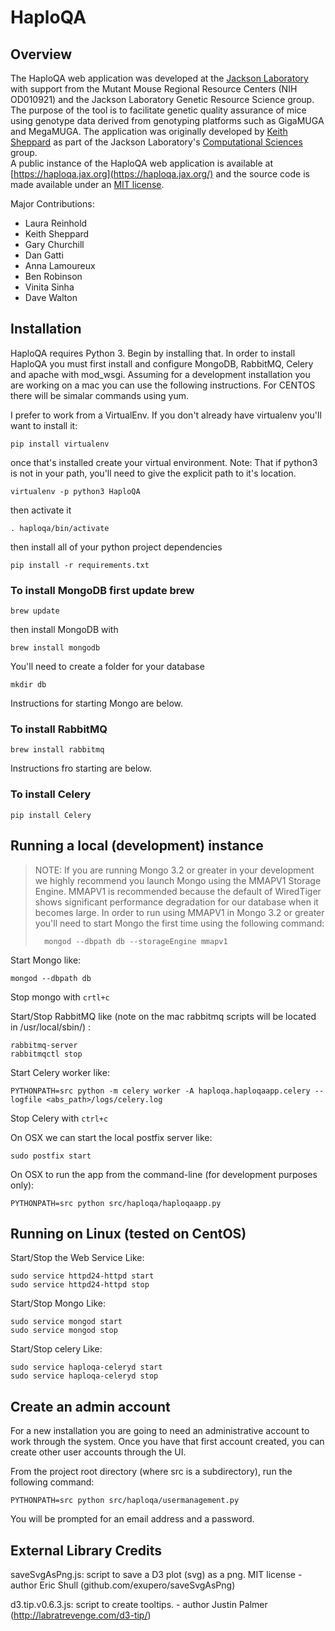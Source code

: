 # HaploQA

## Overview

The HaploQA web application was developed at the [Jackson Laboratory](http://www.jax.org) with support from the Mutant Mouse Regional Resource Centers (NIH OD010921) 
and the Jackson Laboratory Genetic Resource Science group.  The purpose of the tool is to facilitate genetic quality assurance of mice using genotype data derived from 
genotyping platforms such as GigaMUGA and MegaMUGA. The application was originally developed by [Keith Sheppard](https://github.com/keithshep) 
as part of the Jackson Laboratory's [Computational Sciences](https://www.jax.org/research-and-faculty/tools/scientific-research-services/computational-sciences) group.  
A public instance of the HaploQA web application is available at [https://haploqa.jax.org](https://haploqa.jax.org/) and the source code is made 
available under an [MIT license](LICENSE.txt).

Major Contributions:
* Laura Reinhold
* Keith Sheppard
* Gary Churchill
* Dan Gatti
* Anna Lamoureux
* Ben Robinson
* Vinita Sinha
* Dave Walton

## Installation

HaploQA requires Python 3.  Begin by installing that. In order to install HaploQA you must first install and configure MongoDB, RabbitMQ, Celery and apache with mod_wsgi. Assuming for a development installation you are working on a mac you can use the following instructions.  For CENTOS there will be simalar commands using yum.

I prefer to work from a VirtualEnv.  If you don't already have virtualenv you'll want to install it:

    pip install virtualenv

once that's installed create your virtual environment.  Note: That if python3 is not in your path, you'll need to give the explicit path to it's location.

    virtualenv -p python3 HaploQA

then activate it

    . haploqa/bin/activate

then install all of your python project dependencies

    pip install -r requirements.txt

### To install MongoDB first update brew

    brew update

then install MongoDB with

    brew install mongodb

You'll need to create a folder for your database

    mkdir db

Instructions for starting Mongo are below.

### To install RabbitMQ

    brew install rabbitmq

Instructions fro starting are below.

### To install Celery

    pip install Celery


## Running a local (development) instance

> NOTE:  If you are running Mongo 3.2 or greater in your development we highly recommend you launch Mongo using the MMAPV1 Storage Engine.  MMAPV1 is recommended because the default of WiredTiger 
> shows significant performance degradation for our database when it becomes large.
> In order to run using MMAPV1 in Mongo 3.2 or greater you'll need to start Mongo the first time using the following command:
>
>       mongod --dbpath db --storageEngine mmapv1

Start Mongo like:

    mongod --dbpath db

Stop mongo with `crtl+c`

Start/Stop RabbitMQ like (note on the mac rabbitmq scripts will be located in /usr/local/sbin/) :

    rabbitmq-server
    rabbitmqctl stop

Start Celery worker like:

    PYTHONPATH=src python -m celery worker -A haploqa.haploqaapp.celery --logfile <abs_path>/logs/celery.log

Stop Celery with `ctrl+c`

On OSX we can start the local postfix server like:

    sudo postfix start

On OSX to run the app from the command-line (for development purposes only):

    PYTHONPATH=src python src/haploqa/haploqaapp.py

## Running on Linux (tested on CentOS)

Start/Stop the Web Service Like:

    sudo service httpd24-httpd start
    sudo service httpd24-httpd stop

Start/Stop Mongo Like:

    sudo service mongod start
    sudo service mongod stop

Start/Stop celery Like:

    sudo service haploqa-celeryd start
    sudo service haploqa-celeryd stop

## Create an admin account

For a new installation you are going to need an administrative account to work through the system.  Once you have that first account created, you can create other user accounts through the UI.  

From the project root directory (where src is a subdirectory), run the following command:

    PYTHONPATH=src python src/haploqa/usermanagement.py
    
You will be prompted for an email address and a password.

## External Library Credits

saveSvgAsPng.js: script to save a D3 plot (svg) as a png. MIT license - author Eric Shull (github.com/exupero/saveSvgAsPng)

d3.tip.v0.6.3.js: script to create tooltips. - author Justin Palmer (http://labratrevenge.com/d3-tip/)